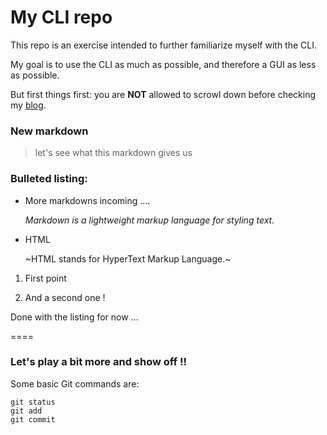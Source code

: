 # My CLI repo

This repo is an exercise intended to further familiarize myself 
with the CLI.

My goal is to use the CLI as much as possible, and therefore a GUI as less as possible.

But first things first: you are **NOT** allowed to scrowl down before checking my 
[blog](https://www.jeremyperreau.com/).

### New **markdown**

> let's see what this markdown gives us

### Bulleted listing:

* More markdowns incoming ....
 
	*Markdown is a lightweight markup language for styling text.*
 
* HTML
 
	~HTML stands for HyperText Markup Language.~

1. First point

2. And a second one !

Done with the listing for now ...

====

### Let's play a bit more and show off !!

Some basic Git commands are:
```
git status
git add
git commit
```

